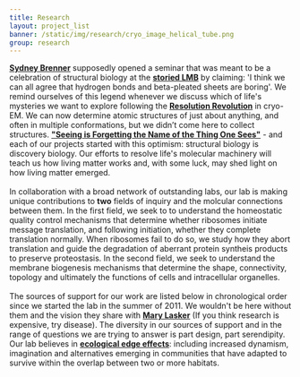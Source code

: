 ```yaml
---
title: Research
layout: project_list
banner: /static/img/research/cryo_image_helical_tube.png
group: research
---
```


**[Sydney Brenner](https://en.wikipedia.org/wiki/Sydney_Brenner)** supposedly opened a seminar that was meant to be a celebration of structural biology at the **[storied LMB](https://en.wikipedia.org/wiki/Laboratory_of_Molecular_Biology)** by claiming: 'I think we can all agree that hydrogen bonds and beta-pleated sheets are boring'. We remind ourselves of this legend whenever we discuss which of life's mysteries we want to explore following the **[Resolution Revolution](http://www.nature.com/news/the-revolution-will-not-be-crystallized-a-new-method-sweeps-through-structural-biology-1.18335)** in cryo-EM. We can now determine atomic structures of just about anything, and often in multiple conformations, but we didn’t come here to collect structures. **["Seeing is Forgetting the Name of the Thing One Sees"](https://www.amazon.com/Seeing-Forgetting-Name-Thing-Sees/dp/0520049209/ref=pd_lpo_sbs_14_t_0?_encoding=UTF8&psc=1&refRID=X1XJJQ0FF6GRVDMQ638H)** - and each of our projects started with this optimism: structural biology is discovery biology. Our efforts to resolve life's molecular machinery will teach us how living matter works and, with some luck, may shed light on how living matter emerged. <br>
<br>
In collaboration with a broad network of outstanding labs, our lab is making unique contributions to **two** fields of inquiry and the molcular connections between them. In the first field, we seek to to understand the homeostatic quality control mechanisms that determine whether ribosomes initiate message translation, and following initiation, whether they complete translation normally. When ribosomes fail to do so, we study how they abort translation and guide the degradation of aberrant protein syntheis products to preserve proteostasis. In the second field, we seek to understand the membrane biogenesis mechanisms that determine the shape, connectivity, topology and ultimately the functions of cells and intracellular organelles. <br>
<br>
The sources of support for our work are listed below in chronological order since we started the lab in the summer of 2011. We wouldn't be here without them and the vision they share with **[Mary Lasker](https://en.wikiquote.org/wiki/Mary_Lasker)** (If you think research is expensive, try disease). The diversity in our sources of support and in the range of questions we are trying to answer is part design, part serendipity. Our lab believes in **[ecological edge effects](https://en.wikipedia.org/wiki/Edge_effects)**: including increased dynamism, imagination and alternatives emerging in communities that have adapted to survive within the overlap between two or more habitats.
